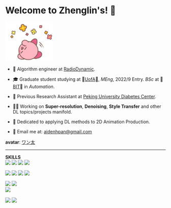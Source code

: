 # Welcome to Zhenglin's! 👋

<p align="left">
  <img src="https://github.com/ZhenglinPan/ZhenglinPan/blob/main/resources/kirby-kirby-line-sticker.gif" width="150" alt="accessibility text">
</p>

- 💼 Algorithm engineer at [RadioDynamic](http://radynhealth.com/#/home).
- 🎓 Graduate student studying at 🍁[UofA](https://www.ualberta.ca/index.html)🍁, *MEng*, 2022/9 Entry. *BSc* at 🐼[BIT](https://english.bit.edu.cn/)🐼 in *Automation*. 
- 🔬 Previous Research Assistant at [Peking University Diabetes Center](https://www.facebook.com/bysy.edu.cn/).
- 👨‍💻 Working on **Super-resolution**, **Denoising**,  **Style Transfer** and other DL topics/projects manifold.
- 💖 Dedicated to applying DL methods to 2D Animation Production.

- 📮 Email me at: aidenhpan@gmail.com

**avatar**: [ワン太](https://www.pixiv.net/users/479715)

---
**SKILLS**  
[![](https://img.shields.io/badge/Python-f9c83c?style=flat-square&logo=python&logoColor=black)](https://www.python.org/)
[![](https://img.shields.io/badge/R-276DC3?style=flat-square&logo=r&logoColor=white)](https://www.r-project.org/)
[![](https://img.shields.io/badge/C%2B%2B-00599C?style=flat-square&logo=c%2B%2B&logoColor=white)]()
[![](https://img.shields.io/badge/Java-ED8B00?style=flat-square&logo=openjdk&logoColor=black)](https://www.java.com/)

[![](https://img.shields.io/badge/Pytorch-ee4c2c?style=flat-square&logo=pytorch&logoColor=white)](https://pytorch.org/)
[![](https://img.shields.io/badge/TensorFlow-FF6F00?style=flat-square&logo=tensorflow&logoColor=white)](https://www.tensorflow.org/)
[![](https://img.shields.io/badge/Keras-d00000?style=flat-square&logo=keras&logoColor=white)](https://keras.io/)
[![](https://img.shields.io/badge/OpenCV-5d5dff?style=flat-square&logo=opencv&logoColor=white)](https://opencv.org/)

[![](https://img.shields.io/badge/IDE-Visual%20Studio%20Code-blue?style=flat-square&logo=visual-studio-code&logoColor=ffffff)](https://code.visualstudio.com/)
[![](https://img.shields.io/badge/IDE-Jupyter-9e9e9e.svg?&style=flat-square&logo=jupyter&logoColor=f37726)](https://jupyter.org/)  
[![](https://img.shields.io/badge/IDE-PyCharm-4dd37c.svg?&style=flat-square&logo=PyCharm&logoColor=white)](https://www.jetbrains.com/pycharm/)  

[![](https://img.shields.io/badge/Ubuntu-E95420?style=flat-square&logo=ubuntu&logoColor=white)](https://ubuntu.com/)
[![](https://img.shields.io/badge/GIT-E44C30?style=flat-square&logo=git&logoColor=white)](https://git-scm.com/)

